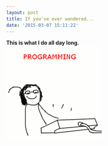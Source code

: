 ```yaml
---
layout: post
title: If you've ever wondered...
date: '2015-03-07 15:11:22'
---
```


**This is what I do all day long.**  
![](/dist/uploads/VhlQKh.jpg)